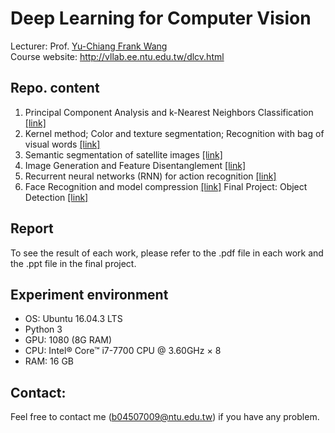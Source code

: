 # Deep Learning for Computer Vision

Lecturer: Prof. [Yu-Chiang Frank Wang](http://vllab.ee.ntu.edu.tw/members.html)<br>
Course website: http://vllab.ee.ntu.edu.tw/dlcv.html

## Repo. content
1. Principal Component Analysis and k-Nearest Neighbors Classification [[link]](https://github.com/JerryHoTaiwan/DLCV2018SPRING/tree/master/hw1)
2. Kernel method; Color and texture segmentation; Recognition with bag of visual words [[link]](https://github.com/JerryHoTaiwan/DLCV2018SPRING/tree/master/hw2)
3. Semantic segmentation of satellite images [[link]](https://github.com/JerryHoTaiwan/DLCV2018SPRING/tree/master/hw3)
4. Image Generation and Feature Disentanglement [[link]](https://github.com/JerryHoTaiwan/DLCV2018SPRING/tree/master/hw4)
5. Recurrent neural networks (RNN) for action	recognition [[link]](https://github.com/thtang/DLCV2018SPRING/tree/master/hw5)
6. Face Recognition and model compression [[link]](https://github.com/JerryHoTaiwan/DLCV2018SPRING/tree/master/hw5)
Final Project: Object Detection [[link]](https://github.com/JerryHoTaiwan/DLCV2018SPRING/tree/master/final)

## Report
To see the result of each work, please refer to the .pdf file in each work and the .ppt file in the final project.

## Experiment environment
* OS: Ubuntu 16.04.3 LTS
* Python 3
* GPU: 1080 (8G RAM)
* CPU: Intel® Core™ i7-7700 CPU @ 3.60GHz × 8 
* RAM: 16 GB

## Contact:
Feel free to contact me (b04507009@ntu.edu.tw) if you have any problem.
